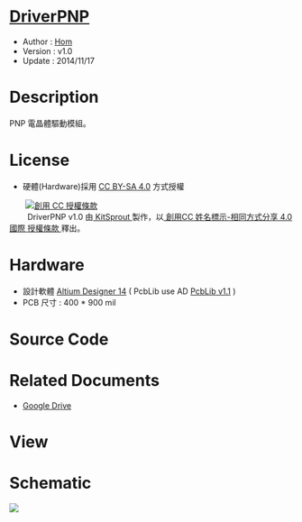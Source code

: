 [DriverPNP](https://github.com/KitSprout/DriverPNP)
========
* Author  : [Hom](https://about.me/Hom)
* Version : v1.0
* Update  : 2014/11/17

Description
========
PNP 電晶體驅動模組。

License
========
* 硬體(Hardware)採用 [CC BY-SA 4.0](http://creativecommons.org/licenses/by-sa/4.0/deed.zh_TW) 方式授權 
  
　　<a rel="license" href="http://creativecommons.org/licenses/by-sa/4.0/deed.zh_TW"><img alt="創用 CC 授權條款" style="border-width:0" src="http://i.creativecommons.org/l/by-sa/3.0/tw/80x15.png" /></a>  
　　<span xmlns:dct="http://purl.org/dc/terms/" property="dct:title"> DriverPNP v1.0 </span>由<a xmlns:cc="http://creativecommons.org/ns#" href="https://github.com/KitSprout" property="cc:attributionName" rel="cc:attributionURL"> KitSprout </a>製作，以<a rel="license" href="http://creativecommons.org/licenses/by-sa/4.0/deed.zh_TW"> 創用CC 姓名標示-相同方式分享 4.0 國際 授權條款 </a>釋出。  

Hardware
========
* 設計軟體 [Altium Designer 14](http://www.altium.com/en/products/altium-designer) ( PcbLib use AD [PcbLib v1.1](https://github.com/KitSprout/AltiumDesigner_PcbLibrary/releases/tag/v1.1) ) 
* PCB 尺寸 : 400 * 900 mil

Source Code
========


Related Documents
========
* [Google Drive](http://goo.gl/qYqrnQ)

View
========


Schematic
========
<img src="https://lh5.googleusercontent.com/-kS11f_ICPYs/VGmikqWBiqI/AAAAAAAALMk/pd2rsXqf5Rk/s1600/Sch_DriverPNP.png" />
